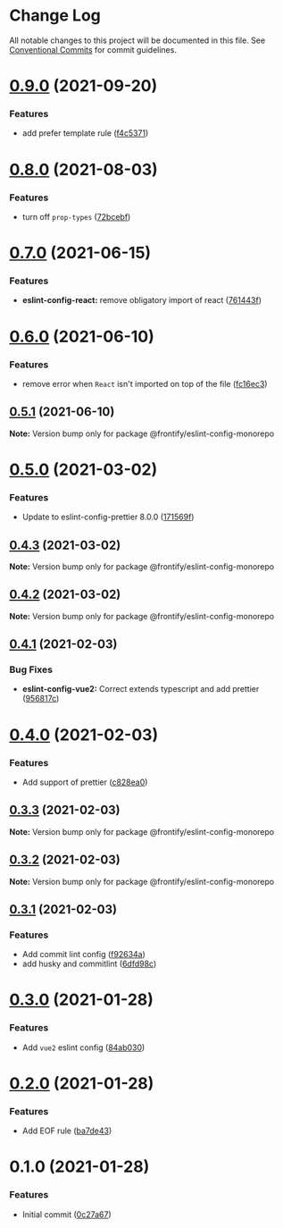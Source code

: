 # Change Log

All notable changes to this project will be documented in this file.
See [Conventional Commits](https://conventionalcommits.org) for commit guidelines.

# [0.9.0](https://github.com/Frontify/eslint-config/compare/v0.8.0...v0.9.0) (2021-09-20)


### Features

* add prefer template rule ([f4c5371](https://github.com/Frontify/eslint-config/commit/f4c53719694ba2f9edc6eff4531ebd0d70747bb4))





# [0.8.0](https://github.com/Frontify/eslint-config/compare/v0.7.0...v0.8.0) (2021-08-03)


### Features

* turn off `prop-types` ([72bcebf](https://github.com/Frontify/eslint-config/commit/72bcebfcdf1b9a2a3f839f0a98888c23302ae18a))





# [0.7.0](https://github.com/Frontify/eslint-config/compare/v0.6.0...v0.7.0) (2021-06-15)


### Features

* **eslint-config-react:** remove obligatory import of react ([761443f](https://github.com/Frontify/eslint-config/commit/761443ff7264d72d1ef89bef292ef356d0efa0f8))





# [0.6.0](https://github.com/Frontify/eslint-config/compare/v0.5.1...v0.6.0) (2021-06-10)


### Features

* remove error when `React` isn't imported on top of the file ([fc16ec3](https://github.com/Frontify/eslint-config/commit/fc16ec3f90097cf09cdaa4a344b472a48478af4a))





## [0.5.1](https://github.com/Frontify/eslint-config/compare/v0.5.0...v0.5.1) (2021-06-10)

**Note:** Version bump only for package @frontify/eslint-config-monorepo





# [0.5.0](https://github.com/Frontify/eslint-config/compare/v0.4.3...v0.5.0) (2021-03-02)


### Features

* Update to eslint-config-prettier 8.0.0 ([171569f](https://github.com/Frontify/eslint-config/commit/171569f390a77171cc1a16ff744ec3f07e43bf38))





## [0.4.3](https://github.com/Frontify/eslint-config/compare/v0.4.2...v0.4.3) (2021-03-02)

**Note:** Version bump only for package @frontify/eslint-config-monorepo





## [0.4.2](https://github.com/Frontify/eslint-config/compare/v0.0.2...v0.4.2) (2021-03-02)

**Note:** Version bump only for package @frontify/eslint-config-monorepo





## [0.4.1](https://github.com/Frontify/eslint-config/compare/v0.4.0...v0.4.1) (2021-02-03)


### Bug Fixes

* **eslint-config-vue2:** Correct extends typescript and add prettier ([956817c](https://github.com/Frontify/eslint-config/commit/956817c7ef3122eb392623112d6317ee41623f0c))





# [0.4.0](https://github.com/Frontify/eslint-config/compare/v0.3.3...v0.4.0) (2021-02-03)


### Features

* Add support of prettier ([c828ea0](https://github.com/Frontify/eslint-config/commit/c828ea051275a34d4ac9bb99a55b9aecec3446cb))





## [0.3.3](https://github.com/Frontify/eslint-config/compare/v0.3.2...v0.3.3) (2021-02-03)

**Note:** Version bump only for package @frontify/eslint-config-monorepo





## [0.3.2](https://github.com/Frontify/eslint-config/compare/v0.3.1...v0.3.2) (2021-02-03)

**Note:** Version bump only for package @frontify/eslint-config-monorepo





## [0.3.1](https://github.com/Frontify/eslint-config/compare/v0.3.0...v0.3.1) (2021-02-03)


### Features

* Add commit lint config ([f92634a](https://github.com/Frontify/eslint-config/commit/f92634a96bb6eefadb08c3a2260d2faf94333625))
* add husky and commitlint ([6dfd98c](https://github.com/Frontify/eslint-config/commit/6dfd98c41b5c8ed9a4028894fef970bba70a42cb))





# [0.3.0](https://github.com/Frontify/eslint-config/compare/v0.2.0...v0.3.0) (2021-01-28)


### Features

* Add `vue2` eslint config ([84ab030](https://github.com/Frontify/eslint-config/commit/84ab030467d81be979d746353a9fcb9e29eb3906))





# [0.2.0](https://github.com/Frontify/eslint-config/compare/v0.1.0...v0.2.0) (2021-01-28)


### Features

* Add EOF rule ([ba7de43](https://github.com/Frontify/eslint-config/commit/ba7de436cd8d291f0478eb1b72f37e7a11ca455b))





# 0.1.0 (2021-01-28)


### Features

* Initial commit ([0c27a67](https://github.com/Frontify/eslint-config/commit/0c27a6766a2719ed9edd6327b4fc66ad279dea9a))
